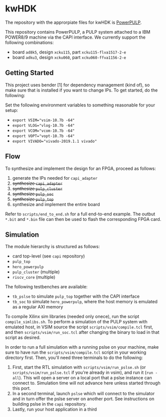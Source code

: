 # kwHDK

The repository with the approrpiate files for kwHDK is [PowerPULP](https://iis-git.ee.ethz.ch/oprecomp/powerpulp).

This repository contains PowerPULP, a PULP system attached to a IBM POWER8/9 machine via the CAPI interface. We currently support the following combinations:

- board `ad8k5`, design `xcku115`, part `xcku115-flva1517-2-e`
- board `adku3`, design `xcku060`, part `xcku060-ffva1156-2-e`

## Getting Started

This project uses bender [1] for dependency management (kind of), so make sure that is installed if you want to change IPs. To get started, do the following:

Set the following environment variables to something reasonable for your setup:

- `export VSIM="vsim-10.7b -64"`
- `export VLOG="vlog-10.7b -64"`
- `export VCOM="vcom-10.7b -64"`
- `export VOPT="vopt-10.7b -64"`
- `export VIVADO="vivado-2019.1.1 vivado"`

## Flow

To synthesize and implement the design for an FPGA, proceed as follows:

1. generate the IPs needed for `capi_adapter`
2. ~~synthesize `capi_adapter`~~
3. ~~synthesize `pulp_cluster`~~
4. ~~synthesize `pulp_soc`~~
5. ~~synthesize `pulp_top`~~
6. synthesize and implement the entire board

Refer to `scripts/end_to_end.sh` for a full end-to-end example. The outbut `*.bit` and `*.bin` file can then be used to flash the corresponding FPGA card.

## Simulation

The module hierarchy is structured as follows:

- card top-level (see `capi` repository)
- `pulp_top`
- `hero_powerpulp`
- `pulp_cluster` (multiple)
- `riscv_core` (multiple)

The following testbenches are available:

- `tb_pslse` to simulate `pulp_top` together with the CAPI interface
- `tb_soc` to simulate `hero_powerpulp`, where the host memory is emulated as a regular AXI memory

To compile Xilinx sim libraries (needed only onece), run the script `compile_simlibs.sh`.
To perform a simulation of the PULP system with emulated host, in VSIM source the script `scripts/vsim/compile.tcl` first, and then `scripts/vsim/run_soc.tcl` after changing the binary to load in that script as desired.

In order to run a full simulation with a running pslse on your machine, make sure to have run the `scripts/vsim/compile.tcl` script in your working directory first.
Then, you'll need three terminals to do the following:

1. First, start the RTL simulation with `scripts/vsim/run_pslse.sh` (or `scripts/vsim/run_pslse.tcl` if you're already in vsim), and run it (`run -all`). This will open a server on a local port that a pslse instance can connect to. Simulation time will not advance here unless started through this port.
2. In a second terminal, launch `pslse` which will connect to the simulator and in turn offer the pslse server on another port. See instructions on building pslse in the `capi` repository.
3. Lastly, run your host application in a third 